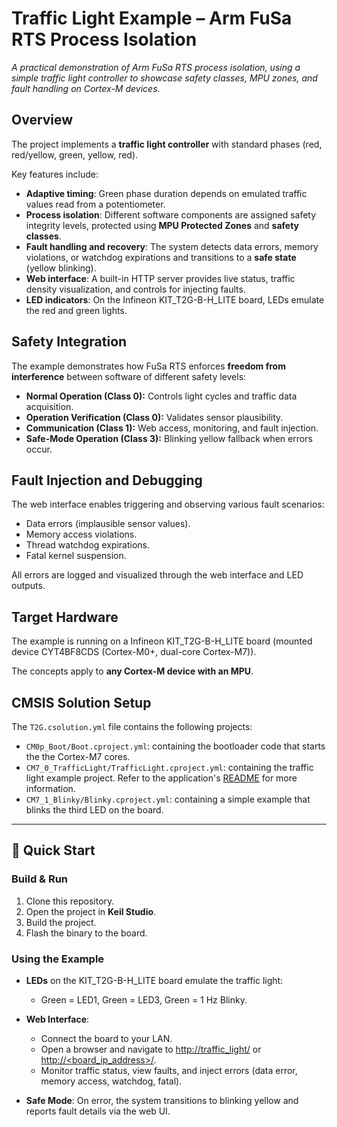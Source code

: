 # Traffic Light Example – Arm FuSa RTS Process Isolation

*A practical demonstration of Arm FuSa RTS process isolation, using a simple traffic light controller to showcase safety classes, MPU zones, and fault handling on Cortex-M devices.*

## Overview

The project implements a **traffic light controller** with standard phases (red, red/yellow, green, yellow, red).

Key features include:

- **Adaptive timing**: Green phase duration depends on emulated traffic values read from a potentiometer.  
- **Process isolation**: Different software components are assigned safety integrity levels, protected using **MPU Protected Zones** and **safety classes**.  
- **Fault handling and recovery**: The system detects data errors, memory violations, or watchdog expirations and transitions to a **safe state** (yellow blinking).  
- **Web interface**: A built-in HTTP server provides live status, traffic density visualization, and controls for injecting faults.  
- **LED indicators**: On the Infineon KIT_T2G-B-H_LITE board, LEDs emulate the red and green lights.

## Safety Integration

The example demonstrates how FuSa RTS enforces **freedom from interference** between software of different safety levels:

- **Normal Operation (Class 0):** Controls light cycles and traffic data acquisition.  
- **Operation Verification (Class 0):** Validates sensor plausibility.  
- **Communication (Class 1):** Web access, monitoring, and fault injection.  
- **Safe-Mode Operation (Class 3):** Blinking yellow fallback when errors occur.

## Fault Injection and Debugging

The web interface enables triggering and observing various fault scenarios:

- Data errors (implausible sensor values).  
- Memory access violations.  
- Thread watchdog expirations.  
- Fatal kernel suspension.  

All errors are logged and visualized through the web interface and LED outputs.

## Target Hardware

The example is running on a Infineon KIT_T2G-B-H_LITE board (mounted device CYT4BF8CDS (Cortex-M0+, dual-core Cortex-M7)).

The concepts apply to **any Cortex-M device with an MPU**.

## CMSIS Solution Setup

The `T2G.csolution.yml` file contains the following projects:

- `CM0p_Boot/Boot.cproject.yml`: containing the bootloader code that starts the the Cortex-M7 cores.
- `CM7_0_TrafficLight/TrafficLight.cproject.yml`: containing the traffic light example project. Refer to the
  application's [README](./CM7_0_TrafficLight/README.md) for more information.
- `CM7_1_Blinky/Blinky.cproject.yml`: containing a simple example that blinks the third LED on the board.

---

## 🚀 Quick Start

### Build & Run

1. Clone this repository.  
1. Open the project in **Keil Studio**.
1. Build the project.
1. Flash the binary to the board.  

### Using the Example

- **LEDs** on the KIT_T2G-B-H_LITE board emulate the traffic light:
    - Green = LED1, Green = LED3, Green = 1 Hz Blinky.  

- **Web Interface**:  
    - Connect the board to your LAN.  
    - Open a browser and navigate to [http://traffic_light/](http://traffic_light/) or [http://<board_ip_address>/](http://<board_ip_address>/).
    - Monitor traffic status, view faults, and inject errors (data error, memory access, watchdog, fatal).

- **Safe Mode**: On error, the system transitions to blinking yellow and reports fault details via the web UI.
